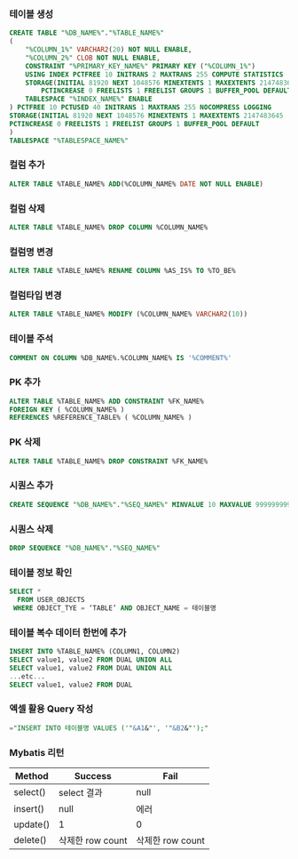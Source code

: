 ### 테이블 생성
```sql
CREATE TABLE "%DB_NAME%"."%TABLE_NAME%"
(
    "%COLUMN_1%" VARCHAR2(20) NOT NULL ENABLE,
    "%COLUMN_2%" CLOB NOT NULL ENABLE,
    CONSTRAINT "%PRIMARY_KEY_NAME%" PRIMARY KEY ("%COLUMN_1%")
    USING INDEX PCTFREE 10 INITRANS 2 MAXTRANS 255 COMPUTE STATISTICS 
    STORAGE(INITIAL 81920 NEXT 1048576 MINEXTENTS 1 MAXEXTENTS 2147483645
        PCTINCREASE 0 FREELISTS 1 FREELIST GROUPS 1 BUFFER_POOL DEFAULT)
    TABLESPACE "%INDEX_NAME%" ENABLE
) PCTFREE 10 PCTUSED 40 INITRANS 1 MAXTRANS 255 NOCOMPRESS LOGGING
STORAGE(INITIAL 81920 NEXT 1048576 MINEXTENTS 1 MAXEXTENTS 2147483645
PCTINCREASE 0 FREELISTS 1 FREELIST GROUPS 1 BUFFER_POOL DEFAULT
)
TABLESPACE "%TABLESPACE_NAME%"
```

### 컬럼 추가
```sql
ALTER TABLE %TABLE_NAME% ADD(%COLUMN_NAME% DATE NOT NULL ENABLE)
```

### 컬럼 삭제
```sql
ALTER TABLE %TABLE_NAME% DROP COLUMN %COLUMN_NAME%
```

### 컬럼명 변경
```sql
ALTER TABLE %TABLE_NAME% RENAME COLUMN %AS_IS% TO %TO_BE%
```

### 컬럼타입 변경
```sql
ALTER TABLE %TABLE_NAME% MODIFY (%COLUMN_NAME% VARCHAR2(10))
```

### 테이블 주석
```sql
COMMENT ON COLUMN %DB_NAME%.%COLUMN_NAME% IS '%COMMENT%'
```

### PK 추가
```sql
ALTER TABLE %TABLE_NAME% ADD CONSTRAINT %FK_NAME%
FOREIGN KEY ( %COLUMN_NAME% )
REFERENCES %REFERENCE_TABLE% ( %COLUMN_NAME% )
```

### PK 삭제
```sql
ALTER TABLE %TABLE_NAME% DROP CONSTRAINT %FK_NAME%
```

### 시퀀스 추가
```sql
CREATE SEQUENCE "%DB_NAME%"."%SEQ_NAME%" MINVALUE 10 MAXVALUE 9999999999 INCREMENT BY 1 START WITH 10 CACHE 20 ORDER NOCYCLE
```

### 시퀀스 삭제
```sql
DROP SEQUENCE "%DB_NAME%"."%SEQ_NAME%"
```

### 테이블 정보 확인
```sql
SELECT *
  FROM USER_OBJECTS
 WHERE OBJECT_TYE = ‘TABLE’ AND OBJECT_NAME = 테이블명
```

### 테이블 복수 데이터 한번에 추가
```sql
INSERT INTO %TABLE_NAME% (COLUMN1, COLUMN2)
SELECT value1, value2 FROM DUAL UNION ALL
SELECT value1, value2 FROM DUAL UNION ALL
...etc...
SELECT value1, value2 FROM DUAL
```

### 엑셀 활용 Query 작성
```sql
="INSERT INTO 테이블명 VALUES ('"&A1&"', '"&B2&"');"
```

### Mybatis 리턴
| Method | Success | Fail |
|----------|-------------|------|
| select() | select 결과 | null |
| insert() | null|에러 |
| update() | 1 | 0 |
| delete() | 삭제한 row count | 삭제한 row count |
